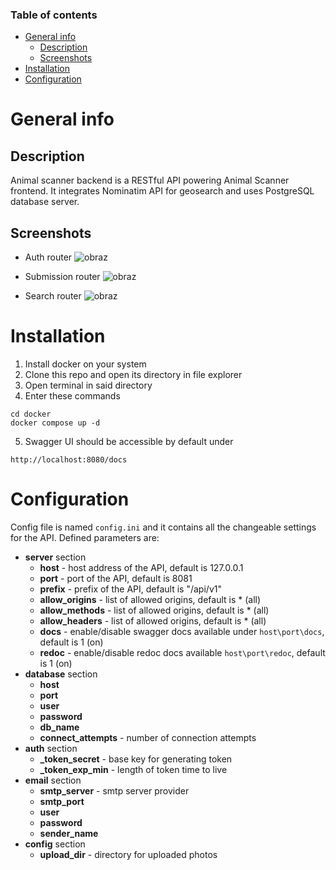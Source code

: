 ### Table of contents
- [General info](#general-info)
  * [Description](#description)
  * [Screenshots](#screenshots)
- [Installation](#installation)
- [Configuration](#configuration)


# General info

## Description

Animal scanner backend is a RESTful API powering Animal Scanner frontend. It integrates Nominatim API for geosearch and uses PostgreSQL database server.

## Screenshots

-  Auth router
![obraz](https://github.com/kAleks12/animal-scanner-backend/assets/79469983/697fe7e0-771a-40ef-bbe6-ad1b602ec2f3)

-  Submission router
![obraz](https://github.com/kAleks12/animal-scanner-backend/assets/79469983/3a1306ca-e57a-4fdf-9167-dc22d8fdf3f4)

-  Search router
![obraz](https://github.com/kAleks12/animal-scanner-backend/assets/79469983/68c015c4-10c5-4bcd-93dc-a4c5b8ee7667)



# Installation
1. Install docker on your system
2. Clone this repo and open its directory in file explorer
3. Open terminal in said directory
4. Enter these commands
```
cd docker
docker compose up -d
```
5. Swagger UI should be accessible by default under
```
http://localhost:8080/docs
```

# Configuration
Config file is named `config.ini` and it contains all the changeable settings for the API. Defined parameters are:
* **server** section
  - **host** - host address of the API, default is 127.0.0.1
  - **port** - port of the API, default is 8081
  - **prefix** - prefix of the API, default is "/api/v1"
  - **allow_origins** - list of allowed origins, default is * (all)
  - **allow_methods** - list of allowed origins, default is * (all)
  - **allow_headers** - list of allowed origins, default is * (all)
  - **docs** - enable/disable swagger docs available under `host\port\docs`, default is 1 (on)
  - **redoc** - enable/disable redoc docs available `host\port\redoc`, default is 1 (on)
* **database** section
  - **host**
  - **port**
  - **user**
  - **password**
  - **db_name**
  - **connect_attempts** - number of connection attempts
* **auth** section
  - **<key>_token_secret** - base key for generating <key> token
  - **<key>_token_exp_min** - length of <key> token time to live
* **email** section
  - **smtp_server** - smtp server provider
  - **smtp_port**
  - **user**
  - **password**
  - **sender_name**
* **config** section
  - **upload_dir** - directory for uploaded photos
